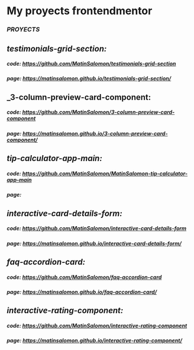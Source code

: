 # My proyects frontendmentor
### _PROYECTS_
## _testimonials-grid-section:_ 
##### code: https://github.com/MatinSalomon/testimonials-grid-section
##### page: https://matinsalomon.github.io/testimonials-grid-section/

## _3-column-preview-card-component:
##### code: https://github.com/MatinSalomon/3-column-preview-card-component
##### page: https://matinsalomon.github.io/3-column-preview-card-component/

## _tip-calculator-app-main:_ 
##### code: https://github.com/MatinSalomon/MatinSalomon-tip-calculator-app-main
##### page:

## _interactive-card-details-form:_ 
##### code: https://github.com/MatinSalomon/interactive-card-details-form
##### page: https://matinsalomon.github.io/interactive-card-details-form/

## _faq-accordion-card:_ 
##### code: https://github.com/MatinSalomon/faq-accordion-card
##### page: https://matinsalomon.github.io/faq-accordion-card/

## _interactive-rating-component:_ 
##### code: https://github.com/MatinSalomon/interactive-rating-component
##### page: https://matinsalomon.github.io/interactive-rating-component/
